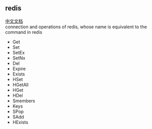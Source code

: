 ## redis
[中文文档](https://github.com/ruilisi/go-pangu/blob/master/redis/READMECN.md)<br>
connection and operations of redis, whose name is equivalent to the command in redis
- Get
- Set
- SetEx
- SetNx
- Del
- Expire
- Exists
- HSet
- HGetAll
- HGet
- HDel
- Smembers
- Keys
- SPop
- SAdd
- HExists
